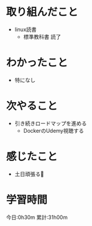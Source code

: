 # 取り組んだこと
  - linux読書
    - 標準教科書 読了

# わかったこと
  - 特になし

# 次やること
  - 引き続きロードマップを進める
    - DockerのUdemy視聴する

# 感じたこと
  - 土日頑張る💪

# 学習時間
今日:0h30m
累計:31h00m
